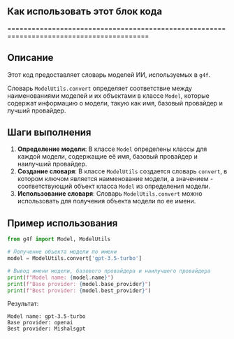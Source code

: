## Как использовать этот блок кода
=========================================================================================

Описание
-------------------------
Этот код предоставляет словарь моделей ИИ, используемых в `g4f`. 

Словарь `ModelUtils.convert` определяет соответствие между наименованиями моделей и их объектами в классе `Model`, которые содержат информацию о модели, такую как имя, базовый провайдер и лучший провайдер.

Шаги выполнения
-------------------------
1. **Определение модели**:  В классе `Model` определены классы для каждой модели, содержащие её имя, базовый провайдер и наилучший провайдер.
2. **Создание словаря**:  В классе `ModelUtils` создается словарь `convert`, в котором ключом является наименование модели, а значением - соответствующий объект класса `Model` из определения модели.
3. **Использование словаря**:  Словарь `ModelUtils.convert` можно использовать для получения объекта модели по ее имени.

Пример использования
-------------------------

```python
from g4f import Model, ModelUtils

# Получение объекта модели по имени
model = ModelUtils.convert['gpt-3.5-turbo']

# Вывод имени модели, базового провайдера и наилучшего провайдера
print(f"Model name: {model.name}")
print(f"Base provider: {model.base_provider}")
print(f"Best provider: {model.best_provider}")
```

Результат:

```
Model name: gpt-3.5-turbo
Base provider: openai
Best provider: Mishalsgpt
```